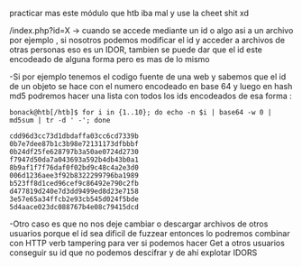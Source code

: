 

practicar mas este módulo que htb iba mal y use la cheet shit xd

/index.php?id=X -> cuando se accede mediante un id o algo asi a un archivo por ejemplo , si nosotros podemos modificar el id y acceder a archivos de otras personas eso es un IDOR, tambien se puede dar que el id este encodeado de alguna forma pero es mas de lo mismo

-Si por ejemplo tenemos el codigo fuente de una web y sabemos que el id de un objeto se hace con el numero encodeado en base 64 y luego en hash md5 podremos hacer una lista con todos los ids encodeados de esa forma : 

```shell-session
bonack@htb[/htb]$ for i in {1..10}; do echo -n $i | base64 -w 0 | md5sum | tr -d ' -'; done

cdd96d3cc73d1dbdaffa03cc6cd7339b
0b7e7dee87b1c3b98e72131173dfbbbf
0b24df25fe628797b3a50ae0724d2730
f7947d50da7a043693a592b4db43b0a1
8b9af1f7f76daf0f02bd9c48c4a2e3d0
006d1236aee3f92b8322299796ba1989
b523ff8d1ced96cef9c86492e790c2fb
d477819d240e7d3dd9499ed8d23e7158
3e57e65a34ffcb2e93cb545d024f5bde
5d4aace023dc088767b4e08c79415dcd
```

-Otro caso es que no nos deje cambiar o descargar archivos de otros usuarios porque el id sea dificil de fuzzear entonces lo podremos combinar con HTTP verb tampering para ver si podemos hacer Get a otros usuarios conseguir su id que no podemos descifrar y de ahí explotar IDORS


